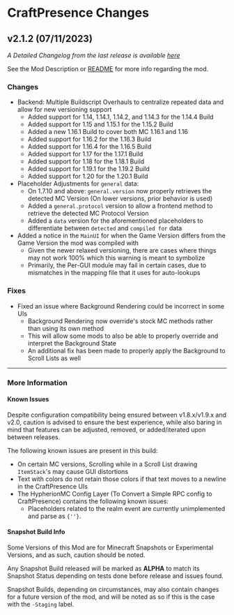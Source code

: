 # CraftPresence Changes

## v2.1.2 (07/11/2023)

_A Detailed Changelog from the last release is
available [here](https://gitlab.com/CDAGaming/CraftPresence/-/compare/release%2Fv2.1.0...release%2Fv2.1.2)_

See the Mod Description or [README](https://gitlab.com/CDAGaming/CraftPresence) for more info regarding the mod.

### Changes

* Backend: Multiple Buildscript Overhauls to centralize repeated data and allow for new versioning support
    * Added support for 1.14, 1.14.1, 1.14.2, and 1.14.3 for the 1.14.4 Build
    * Added support for 1.15 and 1.15.1 for the 1.15.2 Build
    * Added a new 1.16.1 Build to cover both MC 1.16.1 and 1.16
    * Added support for 1.16.2 for the 1.16.3 Build
    * Added support for 1.16.4 for the 1.16.5 Build
    * Added support for 1.17 for the 1.17.1 Build
    * Added support for 1.18 for the 1.18.1 Build
    * Added support for 1.19.1 for the 1.19.2 Build
    * Added support for 1.20 for the 1.20.1 Build
* Placeholder Adjustments for `general` data:
    * On 1.7.10 and above: `general.version` now properly retrieves the detected MC Version (On lower versions, prior
      behavior is used)
    * Added a `general.protocol` version to allow a frontend method to retrieve the detected MC Protocol Version
    * Added a `data` version for the aforementioned placeholders to differentiate between `detected` and `compiled for`
      data
* Added a notice in the `MainUI` for when the Game Version differs from the Game Version the mod was compiled with
    * Given the newer relaxed versioning, there are cases where things may not work 100% which this warning is meant to
      symbolize
    * Primarily, the Per-GUI module may fail in certain cases, due to mismatches in the mapping file that it uses for
      auto-lookups

### Fixes

* Fixed an issue where Background Rendering could be incorrect in some UIs
    * Background Rendering now override's stock MC methods rather than using its own method
    * This will allow some mods to also be able to properly override and interpret the Background State
    * An additional fix has been made to properly apply the Background to Scroll Lists as well

___

### More Information

#### Known Issues

Despite configuration compatibility being ensured between v1.8.x/v1.9.x and v2.0,
caution is advised to ensure the best experience, while also baring in mind that features can be adjusted, removed, or
added/iterated upon between releases.

The following known issues are present in this build:

* On certain MC versions, Scrolling while in a Scroll List drawing `ItemStack`'s may cause GUI distortions
* Text with colors do not retain those colors if that text moves to a newline in the CraftPresence UIs
* The HypherionMC Config Layer (To Convert a Simple RPC config to CraftPresence) contains the following known issues:
    * Placeholders related to the realm event are currently unimplemented and parse as `{''}`.

#### Snapshot Build Info

Some Versions of this Mod are for Minecraft Snapshots or Experimental Versions, and as such, caution should be noted.

Any Snapshot Build released will be marked as **ALPHA** to match its Snapshot Status depending on tests done before
release
and issues found.

Snapshot Builds, depending on circumstances, may also contain changes for a future version of the mod, and will be noted
as so if this is the case with the `-Staging` label.
